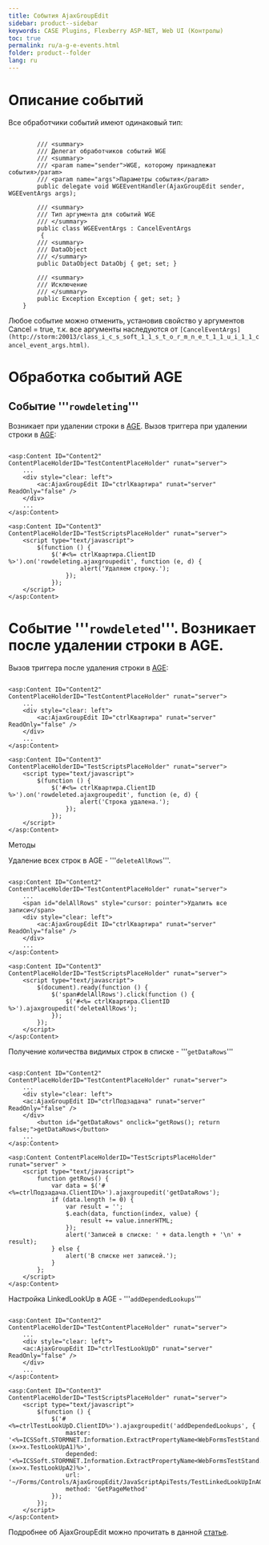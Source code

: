 ```yaml
---
title: События AjaxGroupEdit
sidebar: product--sidebar
keywords: CASE Plugins, Flexberry ASP-NET, Web UI (Контролы)
toc: true
permalink: ru/a-g-e-events.html
folder: product--folder
lang: ru
---
```




# Описание событий

Все обработчики событий имеют одинаковый тип: 
```
      
        /// <summary>
        /// Делегат обработчиков событий WGE
        /// <summary>
        /// <param name="sender">WGE, которому принадлежат события>/param>
        /// <param name="args">Параметры события</param>
        public delegate void WGEEventHandler(AjaxGroupEdit sender, WGEEventArgs args);

        /// <summary>
        /// Тип аргумента для событий WGE
        /// </summary>
        public class WGEEventArgs : CancelEventArgs
         {
        /// <summary>
        /// DataObject
        /// </summary>
        public DataObject DataObj { get; set; }

        /// <summary>
        /// Исключение
        /// </summary>
        public Exception Exception { get; set; }
    }
``` 

Любое событие можно отменить, установив свойство у аргументов Cancel = true, т.к. все аргументы наследуются от `[CancelEventArgs](http://storm:20013/class_i_c_s_soft_1_1_s_t_o_r_m_n_e_t_1_1_u_i_1_1_cancel_event_args.html)`.

# Обработка событий AGE
## Событие '''`rowdeleting`''' 
Возникает при удалении строки в [AGE](ajax-group-edit.html).
Вызов триггера при удалении строки в [AGE](ajax-group-edit.html):
```
   
<asp:Content ID="Content2" ContentPlaceHolderID="TestContentPlaceHolder" runat="server">
    ...
    <div style="clear: left">
        <ac:AjaxGroupEdit ID="ctrlКвартира" runat="server" ReadOnly="false" />
    </div>
    ...
</asp:Content>

<asp:Content ID="Content3" ContentPlaceHolderID="TestScriptsPlaceHolder" runat="server">
    <script type="text/javascript">
        $(function () {
            $('#<%= ctrlКвартира.ClientID %>').on('rowdeleting.ajaxgroupedit', function (e, d) {
                    alert('Удаляем строку.');
                });
            });
    </script>
</asp:Content>
```
# Событие '''`rowdeleted`'''. Возникает после удалении строки в AGE.
Вызов триггера после удаления строки в [AGE](ajax-group-edit.html):
```
   
<asp:Content ID="Content2" ContentPlaceHolderID="TestContentPlaceHolder" runat="server">
    ...
    <div style="clear: left">
        <ac:AjaxGroupEdit ID="ctrlКвартира" runat="server" ReadOnly="false" />
    </div>
    ...
</asp:Content>

<asp:Content ID="Content3" ContentPlaceHolderID="TestScriptsPlaceHolder" runat="server">
    <script type="text/javascript">
        $(function () {
            $('#<%= ctrlКвартира.ClientID %>').on('rowdeleted.ajaxgroupedit', function (e, d) {
                    alert('Строка удалена.');
                });
            });
    </script>
</asp:Content>
```

Методы

Удаление всех строк в AGE - '''`deleteAllRows`'''.
```

<asp:Content ID="Content2" ContentPlaceHolderID="TestContentPlaceHolder" runat="server">
    ...
    <span id="delAllRows" style="cursor: pointer">Удалить все записи</span>
    <div style="clear: left">
        <ac:AjaxGroupEdit ID="ctrlКвартира" runat="server" ReadOnly="false" />
    </div>
    ...
</asp:Content>

<asp:Content ID="Content3" ContentPlaceHolderID="TestScriptsPlaceHolder" runat="server">
    <script type="text/javascript">
        $(document).ready(function () {
            $('span#delAllRows').click(function () {
                $('#<%= ctrlКвартира.ClientID %>').ajaxgroupedit('deleteAllRows');
            });
        });
    </script>
</asp:Content>
```

Получение количества видимых строк в списке - '''`getDataRows`'''
```

<asp:Content ID="Content2" ContentPlaceHolderID="TestContentPlaceHolder" runat="server">
    ...
    <div style="clear: left">
	<ac:AjaxGroupEdit ID="ctrlПодзадача" runat="server" ReadOnly="false" />
    </div>
        <button id="getDataRows" onclick="getRows(); return false;">getDataRows</button>
    ...
</asp:Content>

<asp:Content ContentPlaceHolderID="TestScriptsPlaceHolder" runat="server" >
    <script type="text/javascript">
        function getRows() {
            var data = $('#<%=ctrlПодзадача.ClientID%>').ajaxgroupedit('getDataRows');
            if (data.length != 0) {
                var result = '';
                $.each(data, function(index, value) {
                    result += value.innerHTML;
                });
                alert('Записей в списке: ' + data.length + '\n' + result);
            } else {
                alert('В списке нет записей.');
            }
        };
    </script>
</asp:Content>
```

Настройка LinkedLookUp в AGE - '''`addDependedLookups`'''
```

<asp:Content ID="Content2" ContentPlaceHolderID="TestContentPlaceHolder" runat="server">
    ...
    <div style="clear: left">
	<ac:AjaxGroupEdit ID="ctrlTestLookUpD" runat="server" ReadOnly="false" />
    </div>
    ...
</asp:Content>

<asp:Content ID="Content3" ContentPlaceHolderID="TestScriptsPlaceHolder" runat="server">
    <script type="text/javascript">
        $(function () {
            $('#<%=ctrlTestLookUpD.ClientID%>').ajaxgroupedit('addDependedLookups', {
                master: '<%=ICSSoft.STORMNET.Information.ExtractPropertyName<WebFormsTestStand.TestLookUpD>(x=>x.TestLookUpA1)%>',
                depended: '<%=ICSSoft.STORMNET.Information.ExtractPropertyName<WebFormsTestStand.TestLookUpD>(x=>x.TestLookUpA2)%>',
                url: '~/Forms/Controls/AjaxGroupEdit/JavaScriptApiTests/TestLinkedLookUpInAGE.aspx',
                method: 'GetPageMethod'
            });
        });
    </script>
</asp:Content>
```
Подробнее об AjaxGroupEdit можно прочитать в данной [статье](ajax-group-edit.html).

 


 